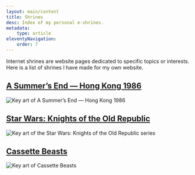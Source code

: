 ```yaml
---
layout: main/content
title: Shrines
desc: Index of my personal e-shrines.
metadata:
    type: article
eleventyNavigation:
    order: 7
---
```


Internet shrines are website pages dedicated to specific topics or interests. Here is a list of shrines I have made for my own website.

## [A Summer’s End — Hong Kong 1986](./asummersend/)

![Key art of A Summer’s End — Hong Kong 1986](/assets/shrines/asummersend/images/ASE_Key_art_intro.png)

## [Star Wars: Knights of the Old Republic](./starwarskotor/)

![Key art of the Star Wars: Knights of the Old Republic series](/assets/shrines/starwarskotor/images/swkotor-header.jpg)

## [Cassette Beasts](./cassettebeasts/)

![Key art of Cassette Beasts](/assets/shrines/cassettebeasts/images/CassetteBeasts_keyart_16_9.png)

